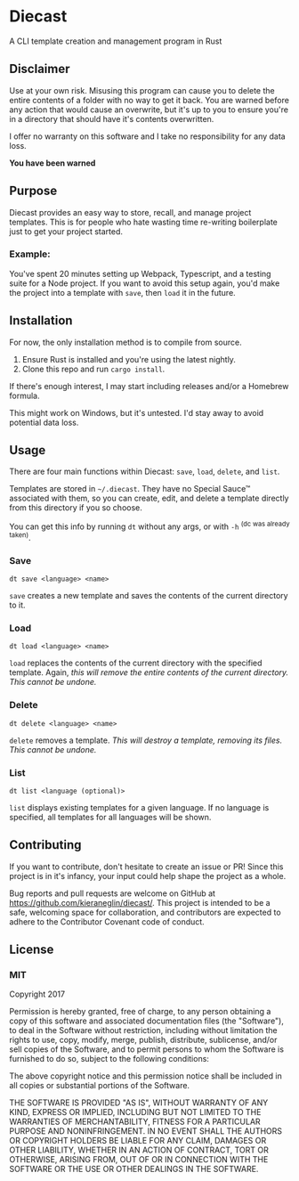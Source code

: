 # Diecast
A CLI template creation and management program in Rust

## Disclaimer
Use at your own risk.  Misusing this program can cause you to delete the entire contents of a folder with no way to get it back.  You are warned before any action that would cause an overwrite, but it's up to you to ensure you're in a directory that should have it's contents overwritten.

I offer no warranty on this software and I take no responsibility for any data loss.

**You have been warned**

## Purpose
Diecast provides an easy way to store, recall, and manage project templates.  This is for people who hate wasting time re-writing boilerplate just to get your project started.

### Example:
You've spent 20 minutes setting up Webpack, Typescript, and a testing suite for a Node project.  If you want to avoid this setup again, you'd make the project into a template with `save`, then `load` it in the future.

## Installation
For now, the only installation method is to compile from source.  

1. Ensure Rust is installed and you're using the latest nightly.
2. Clone this repo and run `cargo install`.

If there's enough interest, I may start including releases and/or a Homebrew formula.

This might work on Windows, but it's untested.  I'd stay away to avoid potential data loss.

## Usage
There are four main functions within Diecast: `save`, `load`, `delete`, and `list`.  

Templates are stored in `~/.diecast`.  They have no Special Sauce™ associated with them, so you can create, edit, and delete a template directly from this directory if you so choose.

You can get this info by running `dt` without any args, or with `-h` <sup>(dc was already taken)</sup>.

### Save
`dt save <language> <name>`

`save` creates a new template and saves the contents of the current directory to it.

### Load
`dt load <language> <name>`

`load` replaces the contents of the current directory with the specified template.  Again, *this will remove the entire contents of the current directory.  This cannot be undone.*

### Delete
`dt delete <language> <name>`

`delete` removes a template.  *This will destroy a template, removing its files.  This cannot be undone.*

### List
`dt list <language (optional)>`

`list` displays existing templates for a given language.  If no language is specified, all templates for all languages will be shown.

## Contributing
If you want to contribute, don't hesitate to create an issue or PR! Since this project is in it's infancy, your input could help shape the project as a whole.

Bug reports and pull requests are welcome on GitHub at https://github.com/kieraneglin/diecast/. This project is intended to be a safe, welcoming space for collaboration, and contributors are expected to adhere to the Contributor Covenant code of conduct.

## License
### MIT
Copyright 2017

Permission is hereby granted, free of charge, to any person obtaining a copy of this software and associated documentation files (the "Software"), to deal in the Software without restriction, including without limitation the rights to use, copy, modify, merge, publish, distribute, sublicense, and/or sell copies of the Software, and to permit persons to whom the Software is furnished to do so, subject to the following conditions:

The above copyright notice and this permission notice shall be included in all copies or substantial portions of the Software.

THE SOFTWARE IS PROVIDED "AS IS", WITHOUT WARRANTY OF ANY KIND, EXPRESS OR IMPLIED, INCLUDING BUT NOT LIMITED TO THE WARRANTIES OF MERCHANTABILITY, FITNESS FOR A PARTICULAR PURPOSE AND NONINFRINGEMENT. IN NO EVENT SHALL THE AUTHORS OR COPYRIGHT HOLDERS BE LIABLE FOR ANY CLAIM, DAMAGES OR OTHER LIABILITY, WHETHER IN AN ACTION OF CONTRACT, TORT OR OTHERWISE, ARISING FROM, OUT OF OR IN CONNECTION WITH THE SOFTWARE OR THE USE OR OTHER DEALINGS IN THE SOFTWARE.

